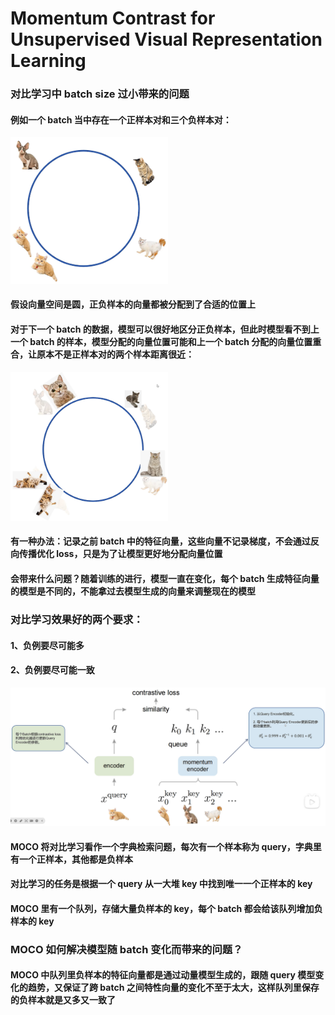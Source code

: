 # Momentum Contrast for Unsupervised Visual Representation Learning

### 对比学习中 batch size 过小带来的问题
#### 例如一个 batch 当中存在一个正样本对和三个负样本对：
<img src="batch1.png" width=50%><br>
#### 假设向量空间是圆，正负样本的向量都被分配到了合适的位置上
#### 对于下一个 batch 的数据，模型可以很好地区分正负样本，但此时模型看不到上一个 batch 的样本，模型分配的向量位置可能和上一个 batch 分配的向量位置重合，让原本不是正样本对的两个样本距离很近：
<img src="batch2.png" width=50%><br>
#### 有一种办法：记录之前 batch 中的特征向量，这些向量不记录梯度，不会通过反向传播优化 loss，只是为了让模型更好地分配向量位置
#### 会带来什么问题？随着训练的进行，模型一直在变化，每个 batch 生成特征向量的模型是不同的，不能拿过去模型生成的向量来调整现在的模型
### 对比学习效果好的两个要求：
#### 1、负例要尽可能多
#### 2、负例要尽可能一致

<img src="MOCO.png"><br>
#### MOCO 将对比学习看作一个字典检索问题，每次有一个样本称为 query，字典里有一个正样本，其他都是负样本
#### 对比学习的任务是根据一个 query 从一大堆 key 中找到唯一一个正样本的 key
#### MOCO 里有一个队列，存储大量负样本的 key，每个 batch 都会给该队列增加负样本的 key
### MOCO 如何解决模型随 batch 变化而带来的问题？
#### MOCO 中队列里负样本的特征向量都是通过动量模型生成的，跟随 query 模型变化的趋势，又保证了跨 batch 之间特性向量的变化不至于太大，这样队列里保存的负样本就是又多又一致了